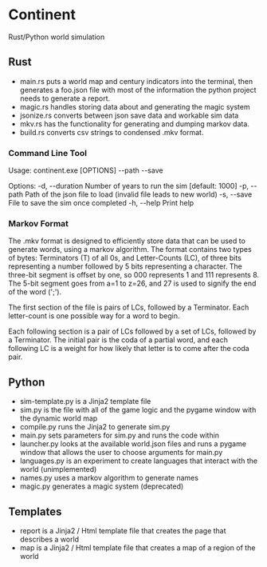 # Continent
Rust/Python world simulation
## Rust
- main.rs puts a world map and century indicators into the terminal, then generates a foo.json file with most of the information the python project needs to generate a report.
- magic.rs handles storing data about and generating the magic system
- jsonize.rs converts between json save data and workable sim data
- mkv.rs has the functionality for generating and dumping markov data.
- build.rs converts csv strings to condensed .mkv format.
### Command Line Tool
Usage: continent.exe \[OPTIONS\] --path <PATH> --save <SAVE>

Options:
  -d, --duration <DURATION>  Number of years to run the sim [default: 1000]
  -p, --path <PATH>          Path of the json file to load (invalid file leads to new world)
  -s, --save <SAVE>          File to save the sim once completed
  -h, --help                 Print help
### Markov Format
The .mkv format is designed to efficiently store data that can be used to generate words, using a markov algorithm. The format contains two types of bytes: Terminators (T) of all 0s, and Letter-Counts (LC), of three bits representing a number followed by 5 bits representing a character. The three-bit segment is offset by one, so 000 represents 1 and 111 represents 8. The 5-bit segment goes from a=1 to z=26, and 27 is used to signify the end of the word (';').

The first section of the file is pairs of LCs, followed by a Terminator. Each letter-count is one possible way for a word to begin.

Each following section is a pair of LCs followed by a set of LCs, followed by a Terminator. The initial pair is the coda of a partial word, and each following LC is a weight for how likely that letter is to come after the coda pair.
## Python
- sim-template.py is a Jinja2 template file
- sim.py is the file with all of the game logic and the pygame window with the dynamic world map
- compile.py runs the Jinja2 to generate sim.py
- main.py sets parameters for sim.py and runs the code within
- launcher.py looks at the available world.json files and runs a pygame window that allows the user to choose arguments for main.py
- languages.py is an experiment to create languages that interact with the world (unimplemented)
- names.py uses a markov algorithm to generate names
- magic.py generates a magic system (deprecated)
## Templates
- report is a Jinja2 / Html template file that creates the page that describes a world
- map is a Jinja2 / Html template file that creates a map of a region of the world
